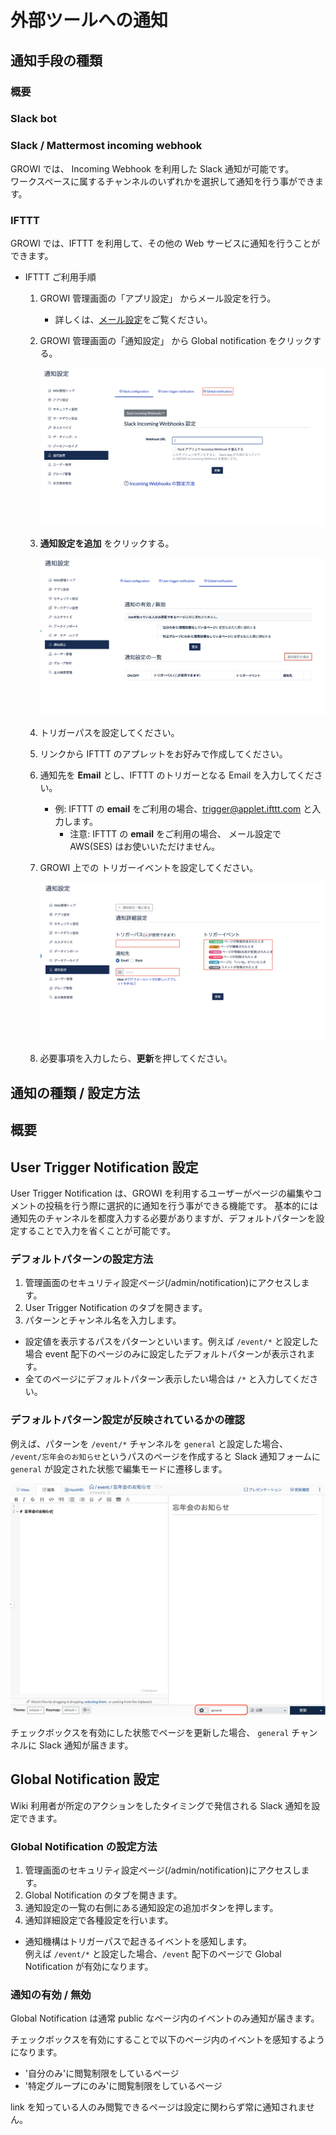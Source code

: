 # 外部ツールへの通知

<!-- TODO: GW-5372 「Slack/Mattermost への通知」の内容を適切なタイトルの下に移動させる -->

## 通知手段の種類

### 概要

### Slack bot

### Slack / Mattermost incoming webhook

GROWI では、 Incoming Webhook を利用した Slack 通知が可能です。  
ワークスペースに属するチャンネルのいずれかを選択して通知を行う事ができます。

### IFTTT

GROWI では、IFTTT を利用して、その他の Web サービスに通知を行うことができます。

- IFTTT ご利用手順

  1. GROWI 管理画面の「アプリ設定」 からメール設定を行う。
     - 詳しくは、[メール設定](/ja/admin-guide/management-cookbook/app-settings.html#メールの設定)をご覧ください。
  1. GROWI 管理画面の「通知設定」 から Global notification をクリックする。

     ![ifttt-global-notification-introduction](./images/ifttt-global-notification-introduction.png)

  1. **通知設定を追加** をクリックする。

     ![ifttt-global-notification-addition](./images/ifttt-global-notification-addition.png)

  1. トリガーパスを設定してください。
  1. リンクから IFTTT のアプレットをお好みで作成してください。
  1. 通知先を **Email** とし、IFTTT のトリガーとなる Email を入力してください。
     - 例: IFTTT の **email** をご利用の場合、trigger@applet.ifttt.com と入力します。
       - 注意: IFTTT の **email** をご利用の場合、 メール設定で AWS(SES) はお使いいただけません。
  1. GROWI 上での トリガーイベントを設定してください。

     ![ifttt-global-notification-detail-settings](./images/ifttt-global-notification-detail-settings.png)

  1. 必要事項を入力したら、**更新**を押してください。

## 通知の種類 / 設定方法

## 概要

## User Trigger Notification 設定

User Trigger Notification は、GROWI を利用するユーザーがページの編集やコメントの投稿を行う際に選択的に通知を行う事ができる機能です。
基本的には通知先のチャンネルを都度入力する必要がありますが、デフォルトパターンを設定することで入力を省くことが可能です。

### デフォルトパターンの設定方法

1. 管理画面のセキュリティ設定ページ(/admin/notification)にアクセスします。
2. User Trigger Notification のタブを開きます。
3. パターンとチャンネル名を入力します。

- 設定値を表示するパスをパターンといいます。例えば `/event/*` と設定した場合 event 配下のページのみに設定したデフォルトパターンが表示されます。
- 全てのページにデフォルトパターン表示したい場合は `/*` と入力してください。

### デフォルトパターン設定が反映されているかの確認

例えば、パターンを `/event/*` チャンネルを `general` と設定した場合、  
`/event/忘年会のお知らせ`というパスのページを作成すると Slack 通知フォームに `general` が設定された状態で編集モードに遷移します。

![slack2](./images/slack2.png)

チェックボックスを有効にした状態でページを更新した場合、 `general` チャンネルに Slack 通知が届きます。

## Global Notification 設定

Wiki 利用者が所定のアクションをしたタイミングで発信される Slack 通知を設定できます。

### Global Notification の設定方法

1. 管理画面のセキュリティ設定ページ(/admin/notification)にアクセスします。
2. Global Notification のタブを開きます。
3. 通知設定の一覧の右側にある通知設定の追加ボタンを押します。
4. 通知詳細設定で各種設定を行います。

- 通知機構はトリガーパスで起きるイベントを感知します。  
  例えば `/event/*` と設定した場合、`/event` 配下のページで Global Notification が有効になります。

### 通知の有効 / 無効

Global Notification は通常 public なページ内のイベントのみ通知が届きます。

チェックボックスを有効にすることで以下のページ内のイベントを感知するようになります。

- '自分のみ'に閲覧制限をしているページ
- '特定グループにのみ'に閲覧制限をしているページ

link を知っている人のみ閲覧できるページは設定に関わらず常に通知されません。
